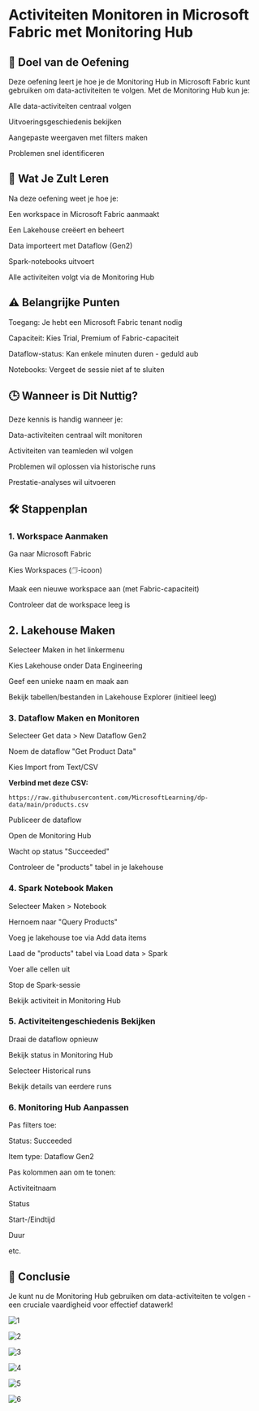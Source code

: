 # Activiteiten Monitoren in Microsoft Fabric met Monitoring Hub
## 📌 Doel van de Oefening
Deze oefening leert je hoe je de Monitoring Hub in Microsoft Fabric kunt gebruiken om data-activiteiten te volgen. Met de Monitoring Hub kun je:

Alle data-activiteiten centraal volgen

Uitvoeringsgeschiedenis bekijken

Aangepaste weergaven met filters maken

Problemen snel identificeren

## 🎯 Wat Je Zult Leren
Na deze oefening weet je hoe je:

Een workspace in Microsoft Fabric aanmaakt

Een Lakehouse creëert en beheert

Data importeert met Dataflow (Gen2)

Spark-notebooks uitvoert

Alle activiteiten volgt via de Monitoring Hub

## ⚠️ Belangrijke Punten
Toegang: Je hebt een Microsoft Fabric tenant nodig

Capaciteit: Kies Trial, Premium of Fabric-capaciteit

Dataflow-status: Kan enkele minuten duren - geduld aub

Notebooks: Vergeet de sessie niet af te sluiten

## 🕒 Wanneer is Dit Nuttig?
Deze kennis is handig wanneer je:

Data-activiteiten centraal wilt monitoren

Activiteiten van teamleden wil volgen

Problemen wil oplossen via historische runs

Prestatie-analyses wil uitvoeren

## 🛠️ Stappenplan
### 1. Workspace Aanmaken
Ga naar Microsoft Fabric

Kies Workspaces (🗇-icoon)

Maak een nieuwe workspace aan (met Fabric-capaciteit)

Controleer dat de workspace leeg is

## 2. Lakehouse Maken
Selecteer Maken in het linkermenu

Kies Lakehouse onder Data Engineering

Geef een unieke naam en maak aan

Bekijk tabellen/bestanden in Lakehouse Explorer (initieel leeg)

### 3. Dataflow Maken en Monitoren
Selecteer Get data > New Dataflow Gen2

Noem de dataflow "Get Product Data"

Kies Import from Text/CSV

**Verbind met deze CSV:**
```
https://raw.githubusercontent.com/MicrosoftLearning/dp-data/main/products.csv
```

Publiceer de dataflow

Open de Monitoring Hub

Wacht op status "Succeeded"

Controleer de "products" tabel in je lakehouse

### 4. Spark Notebook Maken
Selecteer Maken > Notebook

Hernoem naar "Query Products"

Voeg je lakehouse toe via Add data items

Laad de "products" tabel via Load data > Spark

Voer alle cellen uit

Stop de Spark-sessie

Bekijk activiteit in Monitoring Hub

### 5. Activiteitengeschiedenis Bekijken
Draai de dataflow opnieuw

Bekijk status in Monitoring Hub

Selecteer Historical runs

Bekijk details van eerdere runs

### 6. Monitoring Hub Aanpassen
Pas filters toe:

Status: Succeeded

Item type: Dataflow Gen2

Pas kolommen aan om te tonen:

Activiteitnaam

Status

Start-/Eindtijd

Duur

etc.

## 🏁 Conclusie
Je kunt nu de Monitoring Hub gebruiken om data-activiteiten te volgen - een cruciale vaardigheid voor effectief datawerk!


![1](./images/1.png)

![2](./images/2.png)

![3](./images/3.png)

![4](./images/4.png)

![5](./images/5.png)

![6](./images/6.png)